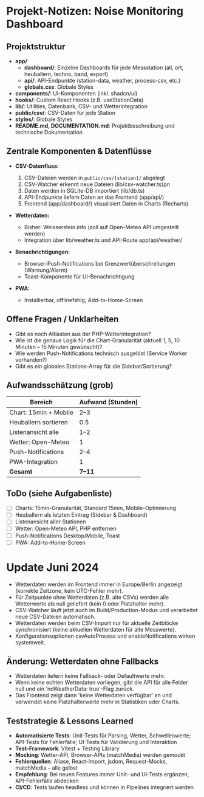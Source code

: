 # Projekt-Notizen: Noise Monitoring Dashboard

## Projektstruktur

- **app/**
  - **dashboard/**: Einzelne Dashboards für jede Messstation (all, ort, heuballern, techno, band, export)
  - **api/**: API-Endpunkte (station-data, weather, process-csv, etc.)
  - **globals.css**: Globale Styles
- **components/**: UI-Komponenten (inkl. shadcn/ui)
- **hooks/**: Custom React Hooks (z.B. useStationData)
- **lib/**: Utilities, Datenbank, CSV- und Wetterintegration
- **public/csv/**: CSV-Daten für jede Station
- **styles/**: Globale Styles
- **README.md, DOCUMENTATION.md**: Projektbeschreibung und technische Dokumentation

## Zentrale Komponenten & Datenflüsse

- **CSV-Datenfluss:**
  1. CSV-Dateien werden in `public/csv/[station]/` abgelegt
  2. CSV-Watcher erkennt neue Dateien (lib/csv-watcher.ts)pn
  3. Daten werden in SQLite-DB importiert (lib/db.ts)
  4. API-Endpunkte liefern Daten an das Frontend (app/api/)
  5. Frontend (app/dashboard/) visualisiert Daten in Charts (Recharts)

- **Wetterdaten:**
  - Bisher: Weisserstein.info (soll auf Open-Meteo API umgestellt werden)
  - Integration über lib/weather.ts und API-Route app/api/weather/

- **Benachrichtigungen:**
  - Browser-Push-Notifications bei Grenzwertüberschreitungen (Warnung/Alarm)
  - Toast-Komponente für UI-Benachrichtigung

- **PWA:**
  - Installierbar, offlinefähig, Add-to-Home-Screen

## Offene Fragen / Unklarheiten

- Gibt es noch Altlasten aus der PHP-Wetterintegration?
- Wie ist die genaue Logik für die Chart-Granularität (aktuell 1, 5, 10 Minuten – 15 Minuten gewünscht)?
- Wie werden Push-Notifications technisch ausgelöst (Service Worker vorhanden?)
- Gibt es ein globales Stations-Array für die Sidebar/Sortierung?

## Aufwandsschätzung (grob)

| Bereich                | Aufwand (Stunden) |
|------------------------|-------------------|
| Chart: 15min + Mobile  | 2–3               |
| Heuballern sortieren   | 0.5               |
| Listenansicht alle     | 1–2               |
| Wetter: Open-Meteo     | 1                 |
| Push-Notifications     | 2–4               |
| PWA-Integration        | 1                 |
| **Gesamt**             | **7–11**          |

## ToDo (siehe Aufgabenliste)

- [ ] Charts: 15min-Granularität, Standard 15min, Mobile-Optimierung
- [ ] Heuballern als letzten Eintrag (Sidebar & Dashboard)
- [ ] Listenansicht aller Stationen
- [ ] Wetter: Open-Meteo API, PHP entfernen
- [ ] Push-Notifications Desktop/Mobile, Toast
- [ ] PWA: Add-to-Home-Screen 

# Update Juni 2024

- Wetterdaten werden im Frontend immer in Europe/Berlin angezeigt (korrekte Zeitzone, kein UTC-Fehler mehr).
- Für Zeitpunkte ohne Wetterdaten (z.B. alte CSVs) werden alle Wetterwerte als null geliefert (kein 0 oder Platzhalter mehr).
- CSV-Watcher läuft jetzt auch im Build/Production-Modus und verarbeitet neue CSV-Dateien automatisch.
- Wetterdaten werden beim CSV-Import nur für aktuelle Zeitblöcke synchronisiert (keine aktuellen Wetterdaten für alte Messwerte).
- Konfigurationsoptionen csvAutoProcess und enableNotifications wirken systemweit. 

## Änderung: Wetterdaten ohne Fallbacks
- Wetterdaten liefern keine Fallback- oder Defaultwerte mehr.
- Wenn keine echten Wetterdaten vorliegen, gibt die API für alle Felder null und ein 'noWeatherData: true'-Flag zurück.
- Das Frontend zeigt dann 'keine Wetterdaten verfügbar' an und verwendet keine Platzhalterwerte mehr in Statistiken oder Charts. 

## Teststrategie & Lessons Learned

- **Automatisierte Tests**: Unit-Tests für Parsing, Wetter, Schwellenwerte; API-Tests für Fehlerfälle; UI-Tests für Validierung und Interaktion
- **Test-Framework**: Vitest + Testing Library
- **Mocking**: Wetter-API, Browser-APIs (matchMedia) werden gemockt
- **Fehlerquellen**: Aliase, React-Import, jsdom, Request-Mocks, matchMedia – alle gelöst
- **Empfehlung**: Bei neuen Features immer Unit- und UI-Tests ergänzen, API-Fehlerfälle abdecken
- **CI/CD**: Tests laufen headless und können in Pipelines integriert werden 